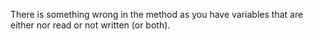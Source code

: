 There is something wrong in the method as you have variables that are either nor read or not written (or both).